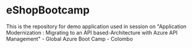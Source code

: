 # eShopBootcamp
This is the repository for demo application used in session on "Application Modernization : Migrating to an API based-Architecture with Azure API Management" - Global Azure Boot Camp - Colombo

